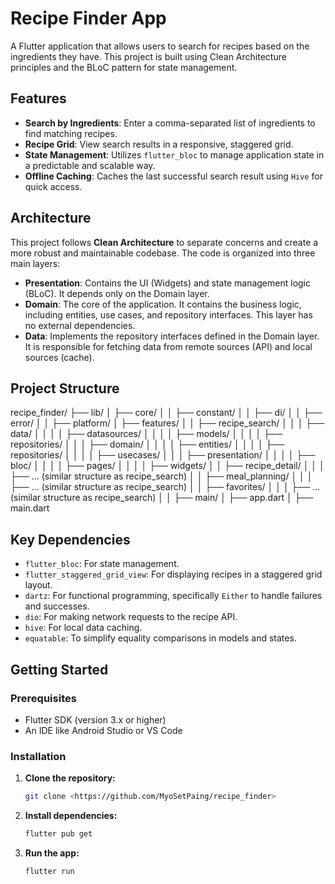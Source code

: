 # Recipe Finder App

A Flutter application that allows users to search for recipes based on the ingredients they have. This project is built using Clean Architecture principles and the BLoC pattern for state management.

## Features

*   **Search by Ingredients**: Enter a comma-separated list of ingredients to find matching recipes.
*   **Recipe Grid**: View search results in a responsive, staggered grid.
*   **State Management**: Utilizes `flutter_bloc` to manage application state in a predictable and scalable way.
*   **Offline Caching**: Caches the last successful search result using `Hive` for quick access.

## Architecture

This project follows **Clean Architecture** to separate concerns and create a more robust and maintainable codebase. The code is organized into three main layers:

*   **Presentation**: Contains the UI (Widgets) and state management logic (BLoC). It depends only on the Domain layer.
*   **Domain**: The core of the application. It contains the business logic, including entities, use cases, and repository interfaces. This layer has no external dependencies.
*   **Data**: Implements the repository interfaces defined in the Domain layer. It is responsible for fetching data from remote sources (API) and local sources (cache).

## Project Structure
recipe_finder/
├── lib/
│   ├── core/
│   │   ├── constant/
│   │   ├── di/
│   │   ├── error/
│   │   ├── platform/
│   ├── features/
│   │   ├── recipe_search/
│   │   │   ├── data/
│   │   │   │   ├── datasources/
│   │   │   │   ├── models/
│   │   │   │   ├── repositories/
│   │   │   ├── domain/
│   │   │   │   ├── entities/
│   │   │   │   ├── repositories/
│   │   │   │   ├── usecases/
│   │   │   ├── presentation/
│   │   │   │   ├── bloc/
│   │   │   │   ├── pages/
│   │   │   │   ├── widgets/
│   │   ├── recipe_detail/
│   │   │   ├── ... (similar structure as recipe_search)
│   │   ├── meal_planning/
│   │   │   ├── ... (similar structure as recipe_search)
│   │   ├── favorites/
│   │   │   ├── ... (similar structure as recipe_search)
│   │   ├── main/
│   ├── app.dart
│   ├── main.dart


## Key Dependencies

*   `flutter_bloc`: For state management.
*   `flutter_staggered_grid_view`: For displaying recipes in a staggered grid layout.
*   `dartz`: For functional programming, specifically `Either` to handle failures and successes.
*   `dio`: For making network requests to the recipe API.
*   `hive`: For local data caching.
*   `equatable`: To simplify equality comparisons in models and states.

## Getting Started

### Prerequisites
*   Flutter SDK (version 3.x or higher)
*   An IDE like Android Studio or VS Code

### Installation
1.  **Clone the repository:**
    ```sh
    git clone <https://github.com/MyoSetPaing/recipe_finder>
    ```

2.  **Install dependencies:**
    ```sh
    flutter pub get
    ```

3.  **Run the app:**
    ```sh
    flutter run
    ```
